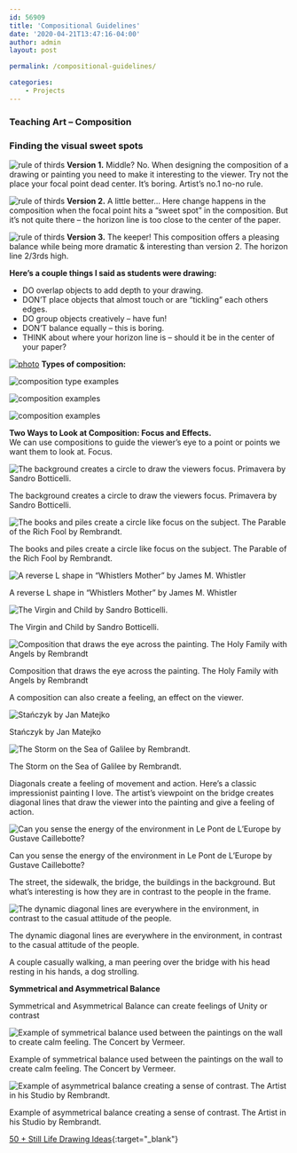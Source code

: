 ```yaml
---
id: 56909
title: 'Compositional Guidelines'
date: '2020-04-21T13:47:16-04:00'
author: admin
layout: post

permalink: /compositional-guidelines/

categories:
    - Projects
---
```


### Teaching Art – Composition

### Finding the visual sweet spots 

![rule of thirds](https://image-control-storage.s3.amazonaws.com/2020/04/21132839/ruleofthirds2.jpg)
**Version 1.** Middle? No. When designing the composition of a drawing or painting you need to make it interesting to the viewer. Try not the place your focal point dead center. It’s boring. Artist’s no.1 no-no rule.

![rule of thirds](https://image-control-storage.s3.amazonaws.com/2020/04/21133016/ruleofthirds3-1.jpg)
**Version 2.** A little better… Here change happens in the composition when the focal point hits a “sweet spot” in the composition. But it’s not quite there – the horizon line is too close to the center of the paper.

![rule of thirds](https://image-control-storage.s3.amazonaws.com/2020/04/21133047/ruleofthirds4.jpg)
**Version 3.** The keeper! This composition offers a pleasing balance while being more dramatic & interesting than version 2. The horizon line 2/3rds high.

**Here’s a couple things I said as students were drawing:**

- DO overlap objects to add depth to your drawing.
- DON’T place objects that almost touch or are “tickling” each others edges.
- DO group objects creatively – have fun!
- DON’T balance equally – this is boring.
- THINK about where your horizon line is – should it be in the center of your paper?

[![photo](https://image-control-storage.s3.amazonaws.com/2020/04/21140333/photo-5.jpg)](http://3.bp.blogspot.com/-P4aRqUhFHAk/U41Vu8Cx7uI/AAAAAAAAIP8/B9dIKmwXfDA/s1600/photo.JPG)
**Types of composition:**

![composition type examples](https://image-control-storage.s3.amazonaws.com/2020/04/21133730/Compositiontypeexamples.jpg)

![composition examples](https://image-control-storage.s3.amazonaws.com/2020/04/21133740/8103a6f75fbcf372aa60fa9839dd0d4d.jpg)

![composition examples](https://image-control-storage.s3.amazonaws.com/2020/04/21134527/079c9a56f48ea6231fd366ea208dbde9-1.jpg)

**Two Ways to Look at Composition: Focus and Effects.**  
We can use compositions to guide the viewer’s eye to a point or points we want them to look at. Focus.

![The background creates a circle to draw the viewers focus. Primavera by Sandro Botticelli.](https://image-control-storage.s3.amazonaws.com/2020/04/21140337/Botticelli-primavera-02-2.jpg)

The background creates a circle to draw the viewers focus. Primavera by Sandro Botticelli.

![The books and piles create a circle like focus on the subject. The Parable of the Rich Fool by Rembrandt.](https://image-control-storage.s3.amazonaws.com/2020/04/21140341/Rembrandt_-_The_Parable_of_the_Rich_Fool-02-2.jpg)

The books and piles create a circle like focus on the subject. The Parable of the Rich Fool by Rembrandt.

![A reverse L shape in “Whistlers Mother” by James M. Whistler](https://image-control-storage.s3.amazonaws.com/2020/04/21140342/Whistlers_Mother_high_res-02-2.jpg)

A reverse L shape in “Whistlers Mother” by James M. Whistler

![The Virgin and Child by Sandro Botticelli.](https://image-control-storage.s3.amazonaws.com/2020/04/21140344/Sandro_Botticelli_-_The_Virgin_and_Child_28The_Madonna_of_the_Book29_-_Google_Art_Project-02-2.jpg)

The Virgin and Child by Sandro Botticelli.

![Composition that draws the eye across the painting. The Holy Family with Angels by Rembrandt](https://image-control-storage.s3.amazonaws.com/2020/04/21140345/painting-2398436_1920-05-2.jpg)

Composition that draws the eye across the painting. The Holy Family with Angels by Rembrandt

A composition can also create a feeling, an effect on the viewer.

![Stańczyk by Jan Matejko](https://image-control-storage.s3.amazonaws.com/2020/04/21140347/Jan_Matejko2C_StanCC81czyk-2.jpg)

Stańczyk by Jan Matejko

![The Storm on the Sea of Galilee by Rembrandt.](https://image-control-storage.s3.amazonaws.com/2020/04/21140348/Rembrandt_Christ_in_the_Storm_on_the_Lake_of_Galilee-2.jpg)

The Storm on the Sea of Galilee by Rembrandt.

Diagonals create a feeling of movement and action. Here’s a classic impressionist painting I love. The artist’s viewpoint on the bridge creates diagonal lines that draw the viewer into the painting and give a feeling of action.

![Can you sense the energy of the environment in Le Pont de L’Europe by Gustave Caillebotte?](https://image-control-storage.s3.amazonaws.com/2020/04/21140349/Painting-01-2.jpg)

Can you sense the energy of the environment in Le Pont de L’Europe by Gustave Caillebotte?

The street, the sidewalk, the bridge, the buildings in the background. But what’s interesting is how they are in contrast to the people in the frame.

![The dynamic diagonal lines are everywhere in the environment, in contrast to the casual attitude of the people.](https://image-control-storage.s3.amazonaws.com/2020/04/21140351/Painting-06-2.jpg)

The dynamic diagonal lines are everywhere in the environment, in contrast to the casual attitude of the people.

A couple casually walking, a man peering over the bridge with his head resting in his hands, a dog strolling.

**Symmetrical and Asymmetrical Balance**

Symmetrical and Asymmetrical Balance can create feelings of Unity or contrast

![Example of symmetrical balance used between the paintings on the wall to create calm feeling. The Concert by Vermeer.](https://image-control-storage.s3.amazonaws.com/2020/04/21140355/Vermeer_The_concert-2.jpeg)

Example of symmetrical balance used between the paintings on the wall to create calm feeling. The Concert by Vermeer.

![Example of asymmetrical balance creating a sense of contrast. The Artist in his Studio by Rembrandt.](https://image-control-storage.s3.amazonaws.com/2020/04/21140357/Rembrandt_The_Artist_in_his_studio-03-2.jpg)

Example of asymmetrical balance creating a sense of contrast. The Artist in his Studio by Rembrandt.

[50 + Still Life Drawing Ideas](https://www.nuggetofjoy.com/50-still-life-drawing-ideas/){:target="_blank"}


<iframe class="vide" data-secret="PjTFwdwBGm" frameborder="0" loading="lazy" marginheight="0" marginwidth="0" sandbox="allow-scripts" scrolling="no" security="restricted" src="https://www.nuggetofjoy.com/50-still-life-drawing-ideas/embed/#?secret=PZsN1TE05J#?secret=PjTFwdwBGm" style="position: absolute; visibility: hidden;" title="“50 + Still Life Drawing Ideas” — Communication, Art, Design & Instruction"></iframe></div></figure>